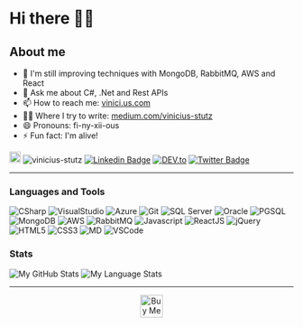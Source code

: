 # Hi there 🖖🏻

<!--
**vinicius-stutz/vinicius-stutz** is a ✨ _special_ ✨ repository because its `README.md` (this file) appears on your GitHub profile.
-->

## About me
- 🌱 I'm still improving techniques with MongoDB, RabbitMQ, AWS and React
- 💬 Ask me about C#, .Net and Rest APIs
- 📫 How to reach me: [vinici.us.com](http://www.vinici.us.com/)
- ✍🏻 Where I try to write: [medium.com/vinicius-stutz](https://medium.com/vinicius-stutz)
- 😄 Pronouns: fi-ny-xii-ous
- ⚡ Fun fact: I'm alive!

[<img src="https://img.shields.io/github/followers/vinicius-stutz?label=follow&style=social" height="20" title="Siga-me!" />](https://github.com/vinicius-stutz)
<img src="https://komarev.com/ghpvc/?username=vinicius-stutz&label=Profile%20views&color=0e75b6&style=flat" alt="vinicius-stutz" />
[![Linkedin Badge](https://img.shields.io/badge/-LinkedIn-blue?style=flat-square&logo=Linkedin&logoColor=white&link=https://www.linkedin.com/in/viniciusstutz/)](https://www.linkedin.com/in/viniciusstutz/)
<a href="https://dev.to/stutz" target="_blank"><img src="https://img.shields.io/badge/DEV-2D476A.svg?&style=flat-square&logo=DEV.to&logoColor=white" alt="DEV.to"></a>
[![Twitter Badge](https://img.shields.io/badge/-Twitter-1ca0f1?style=flat-square&labelColor=1ca0f1&logo=twitter&logoColor=white&link=https://x.com/vinicius_stutz)](https://twitter.com/vinicius_stutz)

---

### Languages and Tools

![CSharp](https://img.shields.io/badge/C%23-512BD4?style=for-the-badge&logo=.net&logoColor=white) ![VisualStudio](https://img.shields.io/badge/Visual_Studio-5C2D91?style=for-the-badge&logo=VisualStudio&logoColor=white) ![Azure](https://img.shields.io/badge/Azure_DevOps-0078D7?style=for-the-badge&logo=azuredevops&logoColor=white) ![Git](https://img.shields.io/badge/Git-E84D31?style=for-the-badge&logo=git&logoColor=white)  ![SQL Server](https://img.shields.io/badge/SQL_Server-407AFC?style=for-the-badge&logo=microsoftsqlserver&logoColor=white) ![Oracle](https://img.shields.io/badge/Oracle-red?style=for-the-badge&logo=oracle&logoColor=white) ![PGSQL](https://img.shields.io/badge/PostgreSQL-336791?style=for-the-badge&logo=postgresql&logoColor=white) ![MongoDB](https://img.shields.io/badge/MongoDB-47A248?style=for-the-badge&logo=MongoDB&logoColor=white) ![AWS](https://img.shields.io/badge/AWS-232F3E?style=for-the-badge&logo=amazonaws&logoColor=white) ![RabbitMQ](https://img.shields.io/badge/Rabbit_MQ-FF6600?style=for-the-badge&logo=rabbitmq&logoColor=white) ![Javascript](https://img.shields.io/badge/JavaScript-F7DF1E?style=for-the-badge&logo=javascript&logoColor=black) ![ReactJS](https://img.shields.io/badge/React-61DAFB?style=for-the-badge&logo=react&logoColor=black) ![jQuery](https://img.shields.io/badge/jQuery-0769AD?style=for-the-badge&logo=jquery&logoColor=white) ![HTML5](https://img.shields.io/badge/HTML-E34F26?style=for-the-badge&logo=html5&logoColor=white) ![CSS3](https://img.shields.io/badge/css-1572B6?style=for-the-badge&logo=css3&logoColor=white) ![MD](https://img.shields.io/badge/Markdown-000000?style=for-the-badge&logo=markdown&logoColor=white) ![VSCode](https://img.shields.io/badge/VS_Code-007ACC?style=for-the-badge&logo=VisualStudioCode&logoColor=white)

### Stats
<img title="My GitHub Stats" src="https://github-readme-stats.vercel.app/api?username=vinicius-stutz&hide_border=true&hide=issues&layout=compact&count_private=true&text_color=ffffff&icon_color=0378D7&title_color=0378D7&bg_color=0D1117&show_icons=true&custom_title=GitHub+Stats"
/> <img alt="My Language Stats" src="https://github-readme-stats.vercel.app/api/top-langs/?username=vinicius-stutz&hide_border=true&layout=compact&bg_color=0D1117&title_color=0378D7&text_color=ffffff" />

---
<p align="center"><a href="https://www.buymeacoffee.com/vinici.us" target="_blank"><img src="https://cdn.buymeacoffee.com/buttons/v2/default-yellow.png" alt="Buy Me A Coffee" style="height: 40px !important;width: auto !important;" ></a></p>
